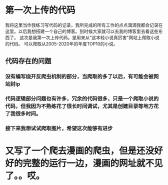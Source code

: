 # 第一次上传的代码
我将这里当作我练习写代码的记录，我所完成的所有工作的点点滴滴我都会记录在这里。以后我想搭建一个自己的博客。到时候大家就可以去我的博客里去看这些东西了。
这次是我第一次上传代码。是用来从"这本轻小说真厉害"网站上爬取小说的代码。
可以爬取从2005-2020年的年度TOP10的小说。
## 代码存在的问题
### 没有编写绕开反爬虫机制的部分，当爬取的多了以后，有可能会被网站封ip
### 代码逻辑部分问题也有许多，冗余的代码很多，只是一个爬取小说的代码，但我因为不熟练花了很长时间调试，尤其是创建目录等地方花了我很多时间。
### 接下来我想试试爬取图片，希望这次能够有进步


# 又写了一个爬去漫画的爬虫，但是还没好好的完整的运行一边，漫画的网址就不见了。。哎。
